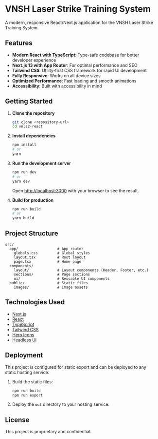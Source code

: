 # VNSH Laser Strike Training System

A modern, responsive React/Next.js application for the VNSH Laser Strike Training System.

## Features

- **Modern React with TypeScript**: Type-safe codebase for better developer experience
- **Next.js 13 with App Router**: For optimal performance and SEO
- **Tailwind CSS**: Utility-first CSS framework for rapid UI development
- **Fully Responsive**: Works on all device sizes
- **Optimized Performance**: Fast loading and smooth animations
- **Accessibility**: Built with accessibility in mind

## Getting Started

1. **Clone the repository**
   ```bash
   git clone <repository-url>
   cd vnls2-react
   ```

2. **Install dependencies**
   ```bash
   npm install
   # or
   yarn
   ```

3. **Run the development server**
   ```bash
   npm run dev
   # or
   yarn dev
   ```

   Open [http://localhost:3000](http://localhost:3000) with your browser to see the result.

4. **Build for production**
   ```bash
   npm run build
   # or
   yarn build
   ```

## Project Structure

```
src/
  app/                  # App router
    globals.css         # Global styles
    layout.tsx          # Root layout
    page.tsx            # Home page
  components/
    layout/             # Layout components (Header, Footer, etc.)
    sections/           # Page sections
    ui/                 # Reusable UI components
  public/               # Static files
    images/             # Image assets
```

## Technologies Used

- [Next.js](https://nextjs.org/)
- [React](https://reactjs.org/)
- [TypeScript](https://www.typescriptlang.org/)
- [Tailwind CSS](https://tailwindcss.com/)
- [Hero Icons](https://heroicons.com/)
- [Headless UI](https://headlessui.com/)

## Deployment

This project is configured for static export and can be deployed to any static hosting service:

1. Build the static files:
   ```bash
   npm run build
   npm run export
   ```

2. Deploy the `out` directory to your hosting service.

## License

This project is proprietary and confidential.
